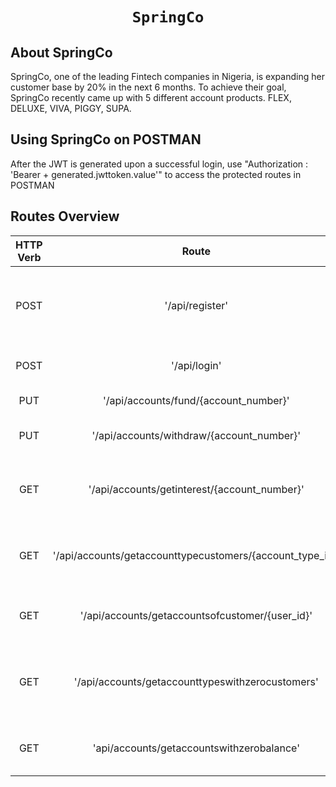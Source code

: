<h1 align="center">
    
    SpringCo
</h1>



## About SpringCo

SpringCo, one of the leading Fintech companies in Nigeria, is expanding her customer base by 20% in the next 6 months.
To achieve their goal, SpringCo recently came up with 5 different account products.
FLEX, DELUXE, VIVA, PIGGY, SUPA. 

## Using SpringCo on POSTMAN
After the JWT is generated upon a successful login, use "Authorization : 'Bearer + generated.jwttoken.value'" to access the protected routes in POSTMAN

## Routes Overview

| HTTP Verb    | Route          | Action | Used For    | Request | Expected Response/Action |
| :---:         |     :---:      |         :---: | :---: |  :---: | :---: |
| POST   | '/api/register'     | register action    | route to create a new user account   | {"first_name": "string", "first_name": "string", "email" : "string","password" : "string"} | {"status": true,"message": "User created successfully" |
| POST | '/api/login'      | login action     |route to login    |{"email" : "string","password" : "string"}    | Generates an JWT authentication token and call other endpoints   /api/accounts'     | create account action    | creates one account   |{"account_type": "number"} |{ "status": true, "message": "Account created successfully"} |
| PUT | '/api/accounts/fund/{account_number}'     | fund action    | funds a account   |{ "deposit_amount": "number"} | { "status": true, "message": "Account funded successfully"} |
| PUT | '/api/accounts/withdraw/{account_number}'     | withdraw action    | withdraws from an account   | { "withdraw_amount": "number"} | { "status": true, "message": "Account withdrawn successfully"}|
| GET | '/api/accounts/getinterest/{account_number}' | interest calculation action | calculates accrued interest on an account   | None | {"status":true,"message":"Account accrued: 3499.3"}|
| GET   | '/api/accounts/getaccounttypecustomers/{account_type_id}'     | account type customers retrieval action   | get customers under the account type   | None    | [A list of customers]    |
| GET | '/api/accounts/getaccountsofcustomer/{user_id}' | customer's accounts retrieval action | get accounts of a customer    | None  | [A list of the customer's accounts]  |
| GET | '/api/accounts/getaccounttypeswithzerocustomers' | account types with zero customers retrieval action | gets any account type thats has no customers    | None  | [A list of the account types with no customers]  |
| GET | 'api/accounts/getaccountswithzerobalance' | accounts with zero balance retrieval    | get accounts with zero balance   | None  | [A list of the accounts with zero balance]  |
